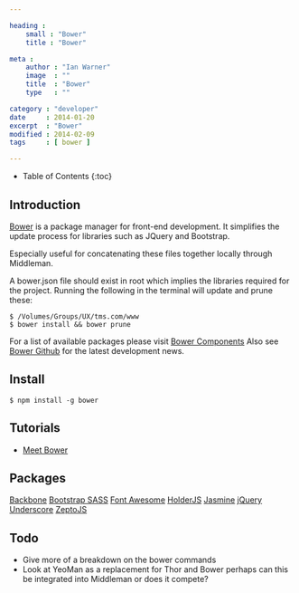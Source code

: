 ```yaml
---

heading :
    small : "Bower"
    title : "Bower"

meta :
    author : "Ian Warner"
    image  : ""
    title  : "Bower"
    type   : ""

category : "developer"
date     : 2014-01-20
excerpt  : "Bower"
modified : 2014-02-09
tags     : [ bower ]

---
```


* Table of Contents
{:toc}

## Introduction

[Bower][] is a package manager for front-end development. It simplifies the update
process for libraries such as JQuery and Bootstrap.

Especially useful for concatenating these files together locally through Middleman.

A bower.json file should exist in root which implies the libraries required for the
project. Running the following in the terminal will update and prune these:

    $ /Volumes/Groups/UX/tms.com/www
    $ bower install && bower prune

For a list of available packages please visit [Bower Components][]
Also see [Bower Github][] for the latest development news.

## Install

    $ npm install -g bower

## Tutorials

* [Meet Bower][]

## Packages

[Backbone][]
[Bootstrap SASS][]
[Font Awesome][]
[HolderJS][]
[Jasmine][]
[jQuery][]
[Underscore][]
[ZeptoJS][]

## Todo

* Give more of a breakdown on the bower commands
* Look at YeoMan as a replacement for Thor and Bower perhaps can this be
  integrated into Middleman or does it compete?

[Bower]:http://bower.io/
[Bower Github]:https://github.com/bower/bower
[Bower Components]:http://sindresorhus.com/bower-components/
[Meet Bower]:http://net.tutsplus.com/tutorials/tools-and-tips/meet-bower-a-package-manager-for-the-web/
[Backbone]:https://github.com/jashkenas/backbone
[Bootstrap SASS]:https://github.com/thomas-mcdonald/bootstrap-sass
[Font Awesome]:https://github.com/FortAwesome/Font-Awesome
[HolderJS]:https://github.com/imsky/holder
[Jasmine]:https://github.com/pivotal/jasmine
[jQuery]:https://github.com/jquery/jquery
[Underscore]:https://github.com/jashkenas/underscore
[ZeptoJS]:https://github.com/madrobby/zepto